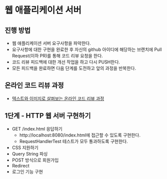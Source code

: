 # 웹 애플리케이션 서버
## 진행 방법
* 웹 애플리케이션 서버 요구사항을 파악한다.
* 요구사항에 대한 구현을 완료한 후 자신의 github 아이디에 해당하는 브랜치에 Pull Request(이하 PR)를 통해 코드 리뷰 요청을 한다.
* 코드 리뷰 피드백에 대한 개선 작업을 하고 다시 PUSH한다.
* 모든 피드백을 완료하면 다음 단계를 도전하고 앞의 과정을 반복한다.

## 온라인 코드 리뷰 과정
* [텍스트와 이미지로 살펴보는 온라인 코드 리뷰 과정](https://github.com/next-step/nextstep-docs/tree/master/codereview)

## 1단계 - HTTP 웹 서버 구현하기

- GET /index.html 응답하기
  - http://localhost:8080/index.html에 접근할 수 있도록 구현한다.
  - RequestHandlerTest 테스트가 모두 통과하도록 구현한다.
- CSS 지원하기
- Query String 파싱
- POST 방식으로 회원가입
- Redirect
- 로그인 기능 구현